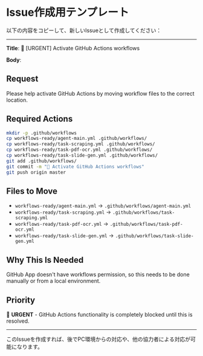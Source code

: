 # Issue作成用テンプレート

以下の内容をコピーして、新しいIssueとして作成してください：

---

**Title**: 🚨 [URGENT] Activate GitHub Actions workflows

**Body**:

## Request
Please help activate GitHub Actions by moving workflow files to the correct location.

## Required Actions
```bash
mkdir -p .github/workflows
cp workflows-ready/agent-main.yml .github/workflows/
cp workflows-ready/task-scraping.yml .github/workflows/
cp workflows-ready/task-pdf-ocr.yml .github/workflows/
cp workflows-ready/task-slide-gen.yml .github/workflows/
git add .github/workflows/
git commit -m "🚀 Activate GitHub Actions workflows"
git push origin master
```

## Files to Move
- `workflows-ready/agent-main.yml` → `.github/workflows/agent-main.yml`
- `workflows-ready/task-scraping.yml` → `.github/workflows/task-scraping.yml`
- `workflows-ready/task-pdf-ocr.yml` → `.github/workflows/task-pdf-ocr.yml`
- `workflows-ready/task-slide-gen.yml` → `.github/workflows/task-slide-gen.yml`

## Why This Is Needed
GitHub App doesn't have workflows permission, so this needs to be done manually or from a local environment.

## Priority
🔴 **URGENT** - GitHub Actions functionality is completely blocked until this is resolved.

---

このIssueを作成すれば、後でPC環境からの対応や、他の協力者による対応が可能になります。